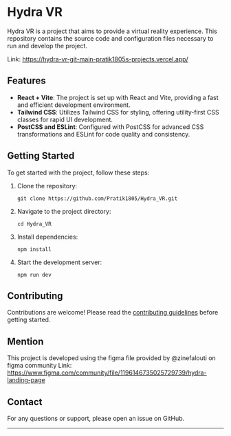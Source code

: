 # Hydra VR

Hydra VR is a project that aims to provide a virtual reality experience. This repository contains the source code and configuration files necessary to run and develop the project.

Link: https://hydra-vr-git-main-pratik1805s-projects.vercel.app/

## Features

- **React + Vite**: The project is set up with React and Vite, providing a fast and efficient development environment.
- **Tailwind CSS**: Utilizes Tailwind CSS for styling, offering utility-first CSS classes for rapid UI development.
- **PostCSS and ESLint**: Configured with PostCSS for advanced CSS transformations and ESLint for code quality and consistency.

## Getting Started

To get started with the project, follow these steps:

1. Clone the repository:
   ```
   git clone https://github.com/Pratik1805/Hydra_VR.git
   ```
2. Navigate to the project directory:
   ```
   cd Hydra_VR
   ```
3. Install dependencies:
   ```
   npm install
   ```
4. Start the development server:
   ```
   npm run dev
   ```

## Contributing

Contributions are welcome! Please read the [contributing guidelines](CONTRIBUTING.md) before getting started.

## Mention

This project is developed using the figma file provided by @zinefalouti on figma community
Link: https://www.figma.com/community/file/1196146735025729739/hydra-landing-page

## Contact

For any questions or support, please open an issue on GitHub.

---
